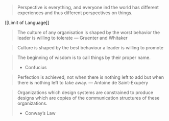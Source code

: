 > Perspective is everything, and everyone ind the world has different experiences and thus different perspectives on things.

[[Limit of Language]]

>The culture of any organisation is shaped by the worst behavior the leader is willing to tolerate 
 — Gruenter and Whitaker
  
>Culture is shaped by the best behaviour a leader is willing to promote

> The beginning of wisdom is to call things by their proper name.
> - Confucius


> Perfection is achieved, not when there is nothing left to add but when there is nothing left to take away.
> — Antoine de Saint-Exupéry

>Organizations which design systems are constrained to produce designs which are copies of the communication structures of these organizations.
>- Conway’s Law
